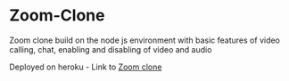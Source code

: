 # Zoom-Clone

Zoom clone build on the node js environment with basic features of video calling, chat, enabling and disabling of video and audio


Deployed on heroku - Link to [Zoom clone](https://morning-scrubland-39396.herokuapp.com/)
